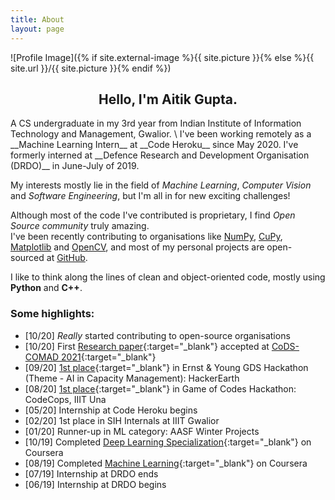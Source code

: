 ```yaml
---
title: About
layout: page
---
```


![Profile Image]({% if site.external-image %}{{ site.picture }}{% else %}{{ site.url }}/{{ site.picture }}{% endif %})

<h2 align="center"> Hello, I'm Aitik Gupta. </h2>
A CS undergraduate in my 3rd year from Indian Institute of Information Technology and Management, Gwalior. \
I've been working remotely as a __Machine Learning Intern__ at __Code Heroku__ since May 2020. I've formerly interned at __Defence Research and Development Organisation (DRDO)__ in June-July of 2019.

My interests mostly lie in the field of _Machine Learning_, _Computer Vision_ and _Software Engineering_, but I'm all in for new exciting challenges!

Although most of the code I've contributed is proprietary, I find _Open Source community_ truly amazing. \
I've been recently contributing to organisations like [NumPy](https://github.com/numpy/numpy/issues?q=author%3Aaitikgupta+), [CuPy](https://github.com/cupy/cupy/issues?q=author%3Aaitikgupta+), [Matplotlib](https://github.com/matplotlib/matplotlib/issues?q=author%3Aaitikgupta+) and [OpenCV](https://github.com/opencv/opencv/issues?q=author%3Aaitikgupta+), and most of my personal projects are open-sourced at [GitHub](https://github.com/aitikgupta).

I like to think along the lines of clean and object-oriented code, mostly using __Python__ and __C++__.

### Some highlights:
- [10/20] _Really_ started contributing to open-source organisations
- [10/20] First [Research paper](https://arxiv.org/abs/2010.13714){:target="_blank"} accepted at [CoDS-COMAD 2021](https://dl.acm.org/doi/abs/10.1145/3430984.3430986){:target="_blank"}
- [09/20] [1st place](https://drive.google.com/file/d/1x2IicmDsQx5vfjvHHqpnC8wIQiM_1Cr6/view?usp=sharing){:target="_blank"} in Ernst & Young GDS Hackathon (Theme - AI in Capacity Management): HackerEarth
- [08/20] [1st place](https://drive.google.com/file/d/10KUeJ0CujXOYBWwN-egqckhmbMJIAjej/view?usp=sharing){:target="_blank"} in Game of Codes Hackathon: CodeCops, IIIT Una
- [05/20] Internship at Code Heroku begins
- [02/20] 1st place in SIH Internals at IIIT Gwalior
- [01/20] Runner-up in ML category: AASF Winter Projects
- [10/19] Completed [Deep Learning Specialization](https://coursera.org/share/f977131233dbfee7fa1e5b6ffbb2d2e1){:target="_blank"} on Coursera
- [08/19] Completed [Machine Learning](https://coursera.org/share/4ef104c5d7205072e21fd5496c464ea7){:target="_blank"} on Coursera
- [07/19] Internship at DRDO ends
- [06/19] Internship at DRDO begins
